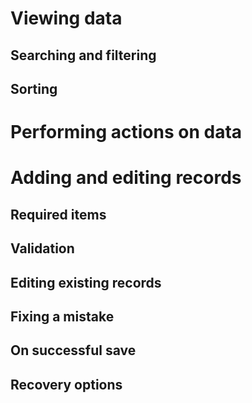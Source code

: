 # Viewing data


## Searching and filtering


## Sorting


# Performing actions on data


# Adding and editing records


## Required items


## Validation


## Editing existing records


## Fixing a mistake


## On successful save


## Recovery options



